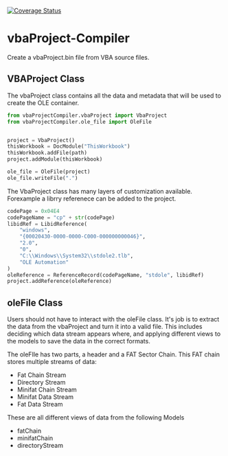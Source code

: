 [![Coverage Status](https://coveralls.io/repos/github/Beakerboy/vbaProject-Compiler/badge.svg?branch=main)](https://coveralls.io/github/Beakerboy/vbaProject-Compiler?branch=main)
# vbaProject-Compiler
Create a vbaProject.bin file from VBA source files.


## VBAProject Class

The vbaProject class contains all the data and metadata that will be used to create the OLE container.

```python
from vbaProjectCompiler.vbaProject import VbaProject
from vbaProjectCompiler.ole_file import OleFile


project = VbaProject()
thisWorkbook = DocModule("ThisWorkbook")
thisWorkbook.addFile(path)
project.addModule(thisWorkbook)

ole_file = OleFile(project)
ole_file.writeFile(".")
```

The VbaProject class has many layers of customization available. Forexample a librry referenece can be added to the project.

```python
codePage = 0x04E4
codePageName = "cp" + str(codePage)
libidRef = LibidReference(
    "windows",
    "{00020430-0000-0000-C000-000000000046}",
    "2.0",
    "0",
    "C:\\Windows\\System32\\stdole2.tlb",
    "OLE Automation"
)
oleReference = ReferenceRecord(codePageName, "stdole", libidRef)
project.addReference(oleReference)
```

## oleFile Class

Users should not have to interact with the oleFile class. It's job is to extract the data from the vbaProject and turn it into a valid file. This includes deciding which data stream appears where, and applying different views to the models to save the data in the correct formats.

The oleFIle has two parts, a header and a FAT Sector Chain. This FAT chain stores multiple streams of data:
* Fat Chain Stream
* Directory Stream
* Minifat Chain Stream
* Minifat Data Stream
* Fat Data Stream

These are all different views of data from the following Models

* fatChain
* minifatChain
* directoryStream

